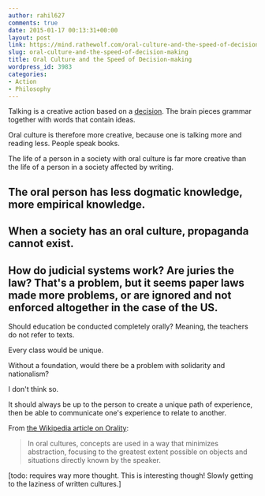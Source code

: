 ```yaml
---
author: rahil627
comments: true
date: 2015-01-17 00:13:31+00:00
layout: post
link: https://mind.rathewolf.com/oral-culture-and-the-speed-of-decision-making/
slug: oral-culture-and-the-speed-of-decision-making
title: Oral Culture and the Speed of Decision-making
wordpress_id: 3983
categories:
- Action
- Philosophy
---
```


Talking is a creative action based on a [decision](https://mind.rathewolf.com/the-speed-of-decision-making). The brain pieces grammar together with words that contain ideas.

Oral culture is therefore more creative, because one is talking more and reading less. People speak books.

The life of a person in a society with oral culture is far more creative than the life of a person in a society affected by writing.

The oral person has less dogmatic knowledge, more empirical knowledge.
--

When a society has an oral culture, propaganda cannot exist.
--

How do judicial systems work? Are juries the law? That's a problem, but it seems paper laws made more problems, or are ignored and not enforced altogether in the case of the US.
--

Should education be conducted completely orally? Meaning, the teachers do not refer to texts.

Every class would be unique.

Without a foundation, would there be a problem with solidarity and nationalism?

I don't think so.

It should always be up to the person to create a unique path of experience, then be able to communicate one's experience to relate to another.

From [the Wikipedia article on Orality](http://en.wikipedia.org/wiki/Orality):


<blockquote>In oral cultures, concepts are used in a way that minimizes abstraction, focusing to the greatest extent possible on objects and situations directly known by the speaker.</blockquote>



[todo: requires way more thought. This is interesting though! Slowly getting to the laziness of written cultures.]
